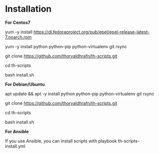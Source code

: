 # Installation
**For Centos7**

yum -y install https://dl.fedoraproject.org/pub/epel/epel-release-latest-7.noarch.rpm

yum -y install python python-pip python-virtualenv git rsync

git clone https://github.com/thorvaldhrafn/th-scripts.git

cd th-scripts

bash install.sh

**For Debian/Ubuntu**

apt update && apt -y install python python-pip python-virtualenv git rsync

git clone https://github.com/thorvaldhrafn/th-scripts.git

cd th-scripts

bash install.sh

**For Ansible**

If you use Ansible, you can install scripts with playbook th-scripts-install.yml
